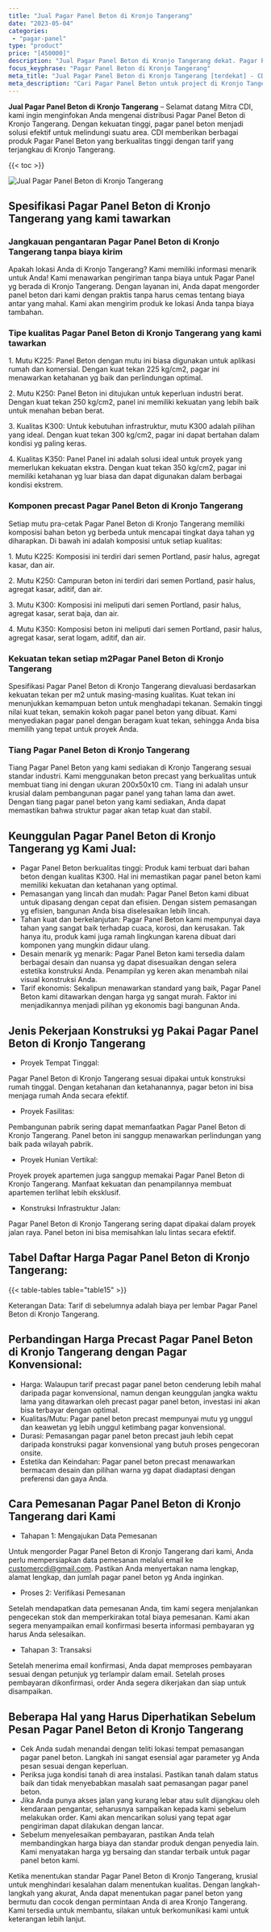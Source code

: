 ```yaml
---
title: "Jual Pagar Panel Beton di Kronjo Tangerang"
date: "2023-05-04"
categories:
 - "pagar-panel"
type: "product"
price: "[450000]"
description: "Jual Pagar Panel Beton di Kronjo Tangerang dekat. Pagar Panel Beton ini umumnya diaplikasikan dalam pekerjaan pembangunan sebagai pembatas area yang kuat dan awet. Hubungi kami untuk mendapatkan informasi lebih lanjut."
focus_keyphrase: "Pagar Panel Beton di Kronjo Tangerang"
meta_title: "Jual Pagar Panel Beton di Kronjo Tangerang [terdekat] - CDI"
meta_description: "Cari Pagar Panel Beton untuk project di Kronjo Tangerang? Kami memiliki Pagar Panel Beton berkualitas untuk pembatas lahan. Segera dapatkan penawaran terbaik sekarang."
---
```


**Jual Pagar Panel Beton di Kronjo Tangerang** – Selamat datang Mitra CDI, kami ingin menginfokan Anda mengenai distribusi Pagar Panel Beton di Kronjo Tangerang. Dengan kekuatan tinggi, pagar panel beton menjadi solusi efektif untuk melindungi suatu area. CDI memberikan berbagai produk Pagar Panel Beton yang berkualitas tinggi dengan tarif yang terjangkau di Kronjo Tangerang.

{{< toc >}}

![Jual Pagar Panel Beton di Kronjo Tangerang](/images/pagar-panel/pagar-panel-14.jpg)

## Spesifikasi Pagar Panel Beton di Kronjo Tangerang yang kami tawarkan

### Jangkauan pengantaran Pagar Panel Beton di Kronjo Tangerang tanpa biaya kirim

Apakah lokasi Anda di Kronjo Tangerang? Kami memiliki informasi menarik untuk Anda! Kami menawarkan pengiriman tanpa biaya untuk Pagar Panel yg berada di Kronjo Tangerang. Dengan layanan ini, Anda dapat mengorder panel beton dari kami dengan praktis tanpa harus cemas tentang biaya antar yang mahal. Kami akan mengirim produk ke lokasi Anda tanpa biaya tambahan.

### Tipe kualitas Pagar Panel Beton di Kronjo Tangerang yang kami tawarkan

1\. Mutu K225: Panel Beton dengan mutu ini biasa digunakan untuk aplikasi rumah dan komersial. Dengan kuat tekan 225 kg/cm2, pagar ini menawarkan ketahanan yg baik dan perlindungan optimal.  

2\. Mutu K250: Panel Beton ini ditujukan untuk keperluan industri berat. Dengan kuat tekan 250 kg/cm2, panel ini memiliki kekuatan yang lebih baik untuk menahan beban berat.  

3\. Kualitas K300: Untuk kebutuhan infrastruktur, mutu K300 adalah pilihan yang ideal. Dengan kuat tekan 300 kg/cm2, pagar ini dapat bertahan dalam kondisi yg paling keras.  

4\. Kualitas K350: Panel Panel ini adalah solusi ideal untuk proyek yang memerlukan kekuatan ekstra. Dengan kuat tekan 350 kg/cm2, pagar ini memiliki ketahanan yg luar biasa dan dapat digunakan dalam berbagai kondisi ekstrem.

### Komponen precast Pagar Panel Beton di Kronjo Tangerang

Setiap mutu pra-cetak Pagar Panel Beton di Kronjo Tangerang memiliki komposisi bahan beton yg berbeda untuk mencapai tingkat daya tahan yg diharapkan. Di bawah ini adalah komposisi untuk setiap kualitas:

1\. Mutu K225: Komposisi ini terdiri dari semen Portland, pasir halus, agregat kasar, dan air.

2\. Mutu K250: Campuran beton ini terdiri dari semen Portland, pasir halus, agregat kasar, aditif, dan air.

3\. Mutu K300: Komposisi ini meliputi dari semen Portland, pasir halus, agregat kasar, serat baja, dan air.

4\. Mutu K350: Komposisi beton ini meliputi dari semen Portland, pasir halus, agregat kasar, serat logam, aditif, dan air.

### Kekuatan tekan setiap m2Pagar Panel Beton di Kronjo Tangerang

Spesifikasi Pagar Panel Beton di Kronjo Tangerang dievaluasi berdasarkan kekuatan tekan per m2 untuk masing-masing kualitas. Kuat tekan ini menunjukkan kemampuan beton untuk menghadapi tekanan. Semakin tinggi nilai kuat tekan, semakin kokoh pagar panel beton yang dibuat. Kami menyediakan pagar panel dengan beragam kuat tekan, sehingga Anda bisa memilih yang tepat untuk proyek Anda.

### Tiang Pagar Panel Beton di Kronjo Tangerang

Tiang Pagar Panel Beton yang kami sediakan di Kronjo Tangerang sesuai standar industri. Kami menggunakan beton precast yang berkualitas untuk membuat tiang ini dengan ukuran 200x50x10 cm. Tiang ini adalah unsur krusial dalam pembangunan pagar panel yang tahan lama dan awet. Dengan tiang pagar panel beton yang kami sediakan, Anda dapat memastikan bahwa struktur pagar akan tetap kuat dan stabil.

## Keunggulan Pagar Panel Beton di Kronjo Tangerang yg Kami Jual:

*   Pagar Panel Beton berkualitas tinggi: Produk kami terbuat dari bahan beton dengan kualitas K300. Hal ini memastikan pagar panel beton kami memiliki kekuatan dan ketahanan yang optimal.
*   Pemasangan yang lincah dan mudah: Pagar Panel Beton kami dibuat untuk dipasang dengan cepat dan efisien. Dengan sistem pemasangan yg efisien, bangunan Anda bisa diselesaikan lebih lincah.
*   Tahan kuat dan berkelanjutan: Pagar Panel Beton kami mempunyai daya tahan yang sangat baik terhadap cuaca, korosi, dan kerusakan. Tak hanya itu, produk kami juga ramah lingkungan karena dibuat dari komponen yang mungkin didaur ulang.
*   Desain menarik yg menarik: Pagar Panel Beton kami tersedia dalam berbagai desain dan nuansa yg dapat disesuaikan dengan selera estetika konstruksi Anda. Penampilan yg keren akan menambah nilai visual konstruksi Anda.
*   Tarif ekonomis: Sekalipun menawarkan standard yang baik, Pagar Panel Beton kami ditawarkan dengan harga yg sangat murah. Faktor ini menjadikannya menjadi pilihan yg ekonomis bagi bangunan Anda.

## Jenis Pekerjaan Konstruksi yg Pakai Pagar Panel Beton di Kronjo Tangerang

*   Proyek Tempat Tinggal:

Pagar Panel Beton di Kronjo Tangerang sesuai dipakai untuk konstruksi rumah tinggal. Dengan ketahanan dan ketahanannya, pagar beton ini bisa menjaga rumah Anda secara efektif.
*   Proyek Fasilitas:

Pembangunan pabrik sering dapat memanfaatkan Pagar Panel Beton di Kronjo Tangerang. Panel beton ini sanggup menawarkan perlindungan yang baik pada wilayah pabrik.
*   Proyek Hunian Vertikal:

Proyek proyek apartemen juga sanggup memakai Pagar Panel Beton di Kronjo Tangerang. Manfaat kekuatan dan penampilannya membuat apartemen terlihat lebih eksklusif.
*   Konstruksi Infrastruktur Jalan:

Pagar Panel Beton di Kronjo Tangerang sering dapat dipakai dalam proyek jalan raya. Panel beton ini bisa memisahkan lalu lintas secara efektif.

## Tabel Daftar Harga Pagar Panel Beton di Kronjo Tangerang:

{{< table-tables table="table15" >}}

Keterangan Data: Tarif di sebelumnya adalah biaya per lembar Pagar Panel Beton di Kronjo Tangerang.

## Perbandingan Harga Precast Pagar Panel Beton di Kronjo Tangerang dengan Pagar Konvensional:

*   Harga: Walaupun tarif precast pagar panel beton cenderung lebih mahal daripada pagar konvensional, namun dengan keunggulan jangka waktu lama yang ditawarkan oleh precast pagar panel beton, investasi ini akan bisa terbayar dengan optimal.
*   Kualitas/Mutu: Pagar panel beton precast mempunyai mutu yg unggul dan keawetan yg lebih unggul ketimbang pagar konvensional.
*   Durasi: Pemasangan pagar panel beton precast jauh lebih cepat daripada konstruksi pagar konvensional yang butuh proses pengecoran onsite.
*   Estetika dan Keindahan: Pagar panel beton precast menawarkan bermacam desain dan pilihan warna yg dapat diadaptasi dengan preferensi dan gaya Anda.

## Cara Pemesanan Pagar Panel Beton di Kronjo Tangerang dari Kami

*   Tahapan 1: Mengajukan Data Pemesanan

Untuk mengorder Pagar Panel Beton di Kronjo Tangerang dari kami, Anda perlu mempersiapkan data pemesanan melalui email ke customercdi@gmail.com. Pastikan Anda menyertakan nama lengkap, alamat lengkap, dan jumlah pagar panel beton yg Anda inginkan.
*   Proses 2: Verifikasi Pemesanan

Setelah mendapatkan data pemesanan Anda, tim kami segera menjalankan pengecekan stok dan memperkirakan total biaya pemesanan. Kami akan segera menyampaikan email konfirmasi beserta informasi pembayaran yg harus Anda selesaikan.
*   Tahapan 3: Transaksi

Setelah menerima email konfirmasi, Anda dapat memproses pembayaran sesuai dengan petunjuk yg terlampir dalam email. Setelah proses pembayaran dikonfirmasi, order Anda segera dikerjakan dan siap untuk disampaikan.

## Beberapa Hal yang Harus Diperhatikan Sebelum Pesan Pagar Panel Beton di Kronjo Tangerang

*   Cek Anda sudah menandai dengan teliti lokasi tempat pemasangan pagar panel beton. Langkah ini sangat esensial agar parameter yg Anda pesan sesuai dengan keperluan.
*   Periksa juga kondisi tanah di area instalasi. Pastikan tanah dalam status baik dan tidak menyebabkan masalah saat pemasangan pagar panel beton.
*   Jika Anda punya akses jalan yang kurang lebar atau sulit dijangkau oleh kendaraan pengantar, seharusnya sampaikan kepada kami sebelum melakukan order. Kami akan mencarikan solusi yang tepat agar pengiriman dapat dilakukan dengan lancar.
*   Sebelum menyelesaikan pembayaran, pastikan Anda telah membandingkan harga biaya dan standar produk dengan penyedia lain. Kami menyatakan harga yg bersaing dan standar terbaik untuk pagar panel beton kami.

Ketika menentukan standar Pagar Panel Beton di Kronjo Tangerang, krusial untuk menghindari kesalahan dalam menentukan kualitas. Dengan langkah-langkah yang akurat, Anda dapat menentukan pagar panel beton yang bermutu dan cocok dengan permintaan Anda di area Kronjo Tangerang. Kami tersedia untuk membantu, silakan untuk berkomunikasi kami untuk keterangan lebih lanjut.